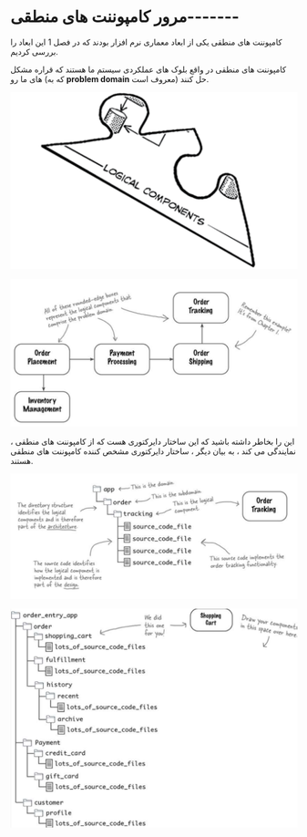 # مرور کامپوننت های منطقی-------

کامپوننت های منطقی یکی از ابعاد معماری نرم افزار بودند که در فصل 1 این ابعاد را بررسی کردیم.

کامپوننت های منطقی در واقع بلوک های عملکردی سیستم ما هستند که قراره مشکل های ما رو (که به **problem domain** معروف است) حل کنند.

![](./Images/Pasted%20image%2020240403125733.png)

![](./Images/Pasted%20image%2020240403125805.png)

این را بخاطر داشته باشید که این ساختار دایرکتوری هست که از کامپوننت های منطقی ، نمایندگی می کند ، به بیان دیگر ، ساختار دایرکتوری مشخص کننده کامپوننت های منطقی هستند.

![](./Images/Pasted%20image%2020240403130137.png)

![](./Images/Pasted%20image%2020240403130227.png)

